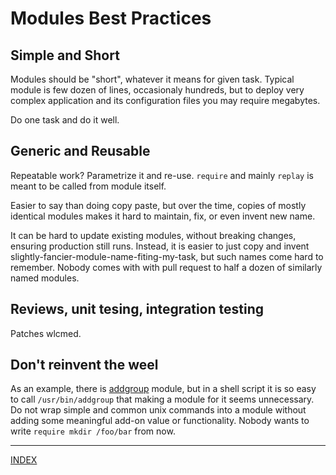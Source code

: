 # Modules Best Practices

## Simple and Short

Modules should be "short", whatever it means for given task. Typical module is few dozen of lines, occasionaly hundreds, but to deploy very complex application and its configuration files you may require megabytes.

Do one task and do it well.

## Generic and Reusable

Repeatable work? Parametrize it and re-use. `require` and mainly `replay` is meant to be called from module itself. 

Easier to say than doing copy paste, but over the time, copies of mostly identical modules makes it hard to maintain, fix, or even invent new name.

It can be hard to update existing modules, without breaking changes, ensuring production still runs. Instead, it is easier to just copy and invent slightly-fancier-module-name-fiting-my-task, but such names come hard to remember. Nobody comes with with pull request to half a dozen of similarly named modules.

## Reviews, unit tesing, integration testing

Patches wlcmed.

## Don't reinvent the weel

As an example, there is [addgroup](github.com) module, but in a shell script it is so easy to call `/usr/bin/addgroup` that making a module for it seems unnecessary. Do not wrap simple and common unix commands into a module without adding some meaningful add-on value or functionality. Nobody wants to write `require mkdir /foo/bar` from now.

----
[INDEX](./readme.md)
